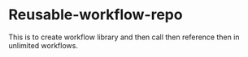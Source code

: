# Reusable-workflow-repo
This is to create workflow library and then call then reference then in unlimited workflows.